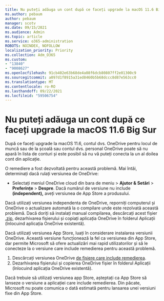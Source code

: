```yaml
---
title: Nu puteți adăuga un cont după ce faceți upgrade la macOS 11.6 Big Sur
ms.author: pebaum
author: pebaum
manager: scotv
ms.date: 09/15/2021
ms.audience: Admin
ms.topic: article
ms.service: o365-administration
ROBOTS: NOINDEX, NOFOLLOW
localization_priority: Priority
ms.collection: Adm_O365
ms.custom:
- "13840"
- "9008627"
ms.openlocfilehash: 91cb402e63b68de4a08f6dcb80807ff2e01300c9
ms.sourcegitcommit: a097d1f8915a31ed8460b5b68dccc8d87e563cc0
ms.translationtype: MT
ms.contentlocale: ro-RO
ms.lasthandoff: 09/22/2021
ms.locfileid: "59506754"
---
```

# <a name="unable-to-add-an-account-after-upgrading-to-macos-116-big-sur"></a>Nu puteți adăuga un cont după ce faceți upgrade la macOS 11.6 Big Sur

După ce faceți upgrade la macOS 11.6, contul dvs. OneDrive pentru locul de muncă sau de la școală sau contul dvs. personal OneDrive poate să nu apară în lista de conturi și este posibil să nu vă puteți conecta la un al doilea cont din aplicație.

O remediere a fost dezvoltată pentru această problemă. Mai întâi, determinați dacă rulați versiunea de OneDrive:

- Selectați meniul OneDrive cloud din bara de meniu > **Ajutor & Setări**  >  **Preferințe**  >  **Despre**. Dacă numărul de versiune nu include **(independent),** aveți versiunea de App Store a produsului.

Dacă utilizați versiunea independenta de OneDrive, reporniți computerul și OneDrive o actualizare automată la o compilare unde este rezolvată această problemă. Dacă doriți să instalați manual compilarea, descărcați acest fișier [.zip](https://oneclient.sfx.ms/Mac/Prod/21.170.0822.0003/OneDrive.zip), dezarhivarea fișierului și copiați aplicația OneDrive în folderul Aplicații (înlocuind aplicația OneDrive existentă).

Dacă utilizați versiunea App Store, luați în considerare instalarea versiunii OneDrive. Această versiune funcționează la fel ca versiunea din App Store, dar permite Microsoft să ofere actualizări mai rapid utilizatorilor și să le conecteze la o versiune care include remedierea pentru această problemă.

1. Descărcați versiunea OneDrive [de fișiere care include remedierea](https://oneclient.sfx.ms/Mac/Prod/21.170.0822.0003/OneDrive.zip).
2. Dezarhivarea fișierului și copierea OneDrive fișier în folderul Aplicații (înlocuind aplicația OneDrive existentă).

Dacă trebuie să utilizați versiunea app Store, așteptați ca App Store să lanseze o versiune a aplicației care include remedierea. Din păcate, Microsoft nu poate comunica o dată estimată pentru lansarea unei versiuni fixe din App Store.


